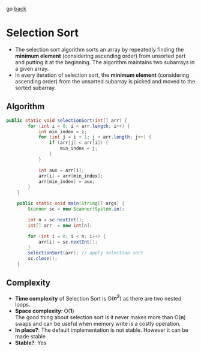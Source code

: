go [back](SORTING-MENU.md)
# Selection Sort

* The selection sort algorithm sorts an array by repeatedly finding the **minimum element** (considering ascending order) from unsorted part and putting it at the beginning. The algorithm maintains two subarrays in a given array.
* In every iteration of selection sort, the **minimum element** (considering ascending order) from the unsorted subarray is picked and moved to the sorted subarray.

## Algorithm

```java
public static void selectionSort(int[] arr) {
        for (int i = 0; i < arr.length; i++) {
            int min_index = i;
            for (int j = i + 1; j < arr.length; j++) {
                if (arr[j] < arr[i]) {
                    min_index = j;
                }
            }

            int aux = arr[i];
            arr[i] = arr[min_index];
            arr[min_index] = aux;
        }
    }

    public static void main(String[] args) {
        Scanner sc = new Scanner(System.in);

        int n = sc.nextInt();
        int[] arr  = new int[n];

        for (int i = 0; i < n; i++) {
            arr[i] = sc.nextInt();
        }
        selectionSort(arr); // apply selection sort
        sc.close();
    }
```
## Complexity

* **Time complexity** of Selection Sort is O(**n<sup>2</sup>**) as there are two nested loops.
* **Space complexity**: O(**1**) </br>
The good thing about selection sort is it never makes more than O(**n**) swaps and can be useful when memory write is a costly operation.
* **In place?**: The default implementation is not stable. However it can be made stable
* **Stable?**: Yes
    